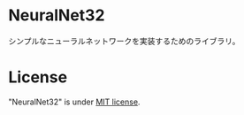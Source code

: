 # NeuralNet32

シンプルなニューラルネットワークを実装するためのライブラリ。

<!-- # DEMO

"hoge"の魅力が直感的に伝えわるデモ動画や図解を載せる

# Features

"hoge"のセールスポイントや差別化などを説明する
-->
<!--# Requirement  <!-- 必要なライブラリなど -->



<!--# Installation  <!-- Requirementで列挙したライブラリなどのインストール方法を説明する -->



<!--# Usage  <!-- demoの実行方法やこのソフトウェアの使い方 -->



<!--# Note  <!-- 注意 -->



# License

"NeuralNet32" is under [MIT license](https://opensource.org/licenses/mit-license.php).
